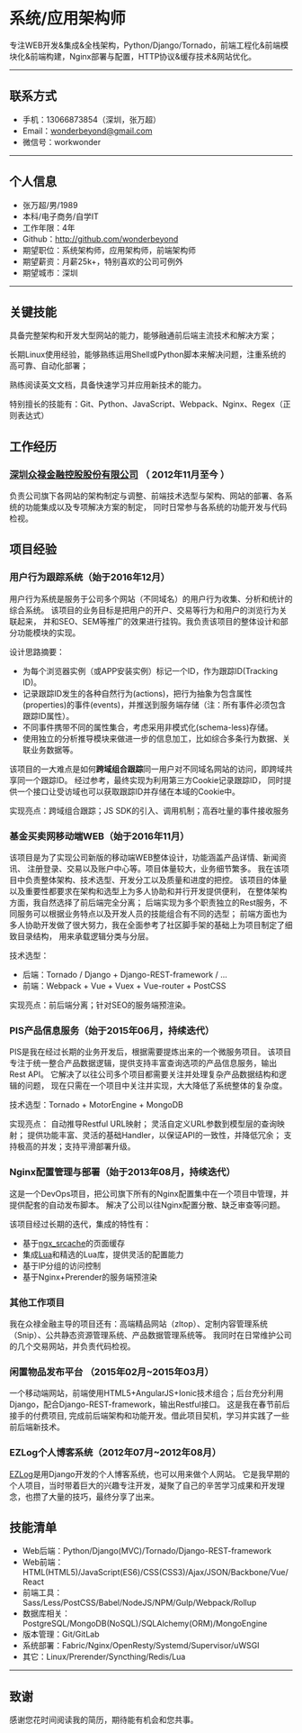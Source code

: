 # 系统/应用架构师

专注WEB开发&集成&全栈架构，Python/Django/Tornado，前端工程化&前端模块化&前端构建，Nginx部署与配置，HTTP协议&缓存技术&网站优化。

---

## 联系方式

- 手机：13066873854（深圳，张万超）
- Email：wonderbeyond@gmail.com
- 微信号：workwonder

---

## 个人信息

 - 张万超/男/1989 
 - 本科/电子商务/自学IT
 - 工作年限：4年
 - Github：http://github.com/wonderbeyond
 - 期望职位：系统架构师，应用架构师，前端架构师
 - 期望薪资：月薪25k+，特别喜欢的公司可例外
 - 期望城市：深圳

---

## 关键技能

具备完整架构和开发大型网站的能力，能够融通前后端主流技术和解决方案；

长期Linux使用经验，能够熟练运用Shell或Python脚本来解决问题，注重系统的高可靠、自动化部署；

熟练阅读英文文档，具备快速学习并应用新技术的能力。

特别擅长的技能有：Git、Python、JavaScript、Webpack、Nginx、Regex（正则表达式）

## 工作经历

### [深圳众禄金融控股股份有限公司](https://www.zlfund.cn/) （ 2012年11月至今 ）

负责公司旗下各网站的架构制定与调整、前端技术选型与架构、网站的部署、各系统的功能集成以及专项解决方案的制定，
同时日常参与各系统的功能开发与代码检视。

## 项目经验

### 用户行为跟踪系统（始于2016年12月）

用户行为系统是服务于公司多个网站（不同域名）的用户行为收集、分析和统计的综合系统。
该项目的业务目标是把用户的开户、交易等行为和用户的浏览行为关联起来，
并和SEO、SEM等推广的效果进行挂钩。我负责该项目的整体设计和部分功能模块的实现。

设计思路摘要：
- 为每个浏览器实例（或APP安装实例）标记一个ID，作为跟踪ID(Tracking ID)。
- 记录跟踪ID发生的各种自然行为(actions)，把行为抽象为包含属性(properties)的事件(events)，并推送到服务端存储（注：所有事件必须包含跟踪ID属性）。
- 不同事件携带不同的属性集合，考虑采用非模式化(schema-less)存储。
- 使用独立的分析推导模块来做进一步的信息加工，比如综合多条行为数据、关联业务数据等。

该项目的一大难点是如何**跨域组合跟踪**同一用户对不同域名网站的访问，即跨域共享同一个跟踪ID。
经过参考，最终实现为利用第三方Cookie记录跟踪ID，
同时提供一个接口让受访域也可以获取跟踪ID并存储在本域的Cookie中。

实现亮点：跨域组合跟踪；JS SDK的引入、调用机制；高吞吐量的事件接收服务

### 基金买卖网移动端WEB（始于2016年11月）

该项目是为了实现公司新版的移动端WEB整体设计，功能涵盖产品详情、新闻资讯、
注册登录、交易以及账户中心等。项目体量较大，业务细节繁多。
我在该项目中负责整体架构、技术选型、开发分工以及质量和进度的把控。
该项目的体量以及重要性都要求在架构和选型上为多人协助和并行开发提供便利，
在整体架构方面，我自然选择了前后端完全分离；
后端实现为多个职责独立的Rest服务，不同服务可以根据业务特点以及开发人员的技能组合有不同的选型；
前端方面也为多人协助开发做了很大努力，我在全面参考了社区脚手架的基础上为项目制定了细致目录结构，
用来承载逻辑分类与分层。

技术选型：
- 后端：Tornado / Django + Django-REST-framework / ...
- 前端：Webpack + Vue + Vuex + Vue-router + PostCSS

实现亮点：前后端分离；针对SEO的服务端预渲染。

### PIS产品信息服务（始于2015年06月，持续迭代）

PIS是我在经过长期的业务开发后，根据需要提炼出来的一个微服务项目。
该项目专注于统一整合产品数据逻辑，提供支持丰富查询选项的产品信息服务，输出Rest API。
它解决了以往公司多个项目都需要关注并处理复杂产品数据结构和逻辑的问题，
现在只需在一个项目中关注并实现，大大降低了系统整体的复杂度。

技术选型：Tornado + MotorEngine + MongoDB

实现亮点：
自动推导Restful URL映射；
灵活自定义URL参数到模型层的查询映射；
提供功能丰富、灵活的基础Handler，以保证API的一致性，并降低冗余；
支持极高的并发；支持平滑部署升级。

### Nginx配置管理与部署（始于2013年08月，持续迭代）

这是一个DevOps项目，把公司旗下所有的Nginx配置集中在一个项目中管理，并提供配套的自动发布脚本。
解决了公司以往Nginx配置分散、缺乏审查等问题。

该项目经过长期的迭代，集成的特性有：

- 基于[ngx_srcache](https://github.com/openresty/srcache-nginx-module)的页面缓存
- 集成[Lua](https://github.com/openresty/lua-nginx-module)和精选的Lua库，提供灵活的配置能力
- 基于IP分组的访问控制
- 基于Nginx+Prerender的服务端预渲染

### 其他工作项目

我在众禄金融主导的项目还有：高端精品网站（zltop）、定制内容管理系统（Snip）、公共静态资源管理系统、产品数据管理系统等。
我同时在日常维护公司的几个交易网站，并负责代码检视。

### 闲置物品发布平台 （2015年02月~2015年03月）

一个移动端网站，前端使用HTML5+AngularJS+Ionic技术组合；后台充分利用Django，配合Django-REST-framework，输出Restful接口。
这是我在春节前后接手的付费项目, 完成前后端架构和功能开发。借此项目契机，学习并实践了一些前后端新技术。


### EZLog个人博客系统（2012年07月~2012年08月）

[EZLog](https://github.com/wonderbeyond/ezlog)是用Django开发的个人博客系统，也可以用来做个人网站。
它是我早期的个人项目，当时带着巨大的兴趣专注开发，凝聚了自己的辛苦学习成果和开发理念，也攒了大量的技巧，最终分享了出来。

## 技能清单

- Web后端：Python/Django(MVC)/Tornado/Django-REST-framework
- Web前端：HTML(HTML5)/JavaScript(ES6)/CSS(CSS3)/Ajax/JSON/Backbone/Vue/React
- 前端工具：Sass/Less/PostCSS/Babel/NodeJS/NPM/Gulp/Webpack/Rollup
- 数据库相关：PostgreSQL/MongoDB(NoSQL)/SQLAlchemy(ORM)/MongoEngine
- 版本管理：Git/GitLab
- 系统部署：Fabric/Nginx/OpenResty/Systemd/Supervisor/uWSGI
- 其它：Linux/Prerender/Syncthing/Redis/Lua

---

## 致谢
感谢您花时间阅读我的简历，期待能有机会和您共事。
